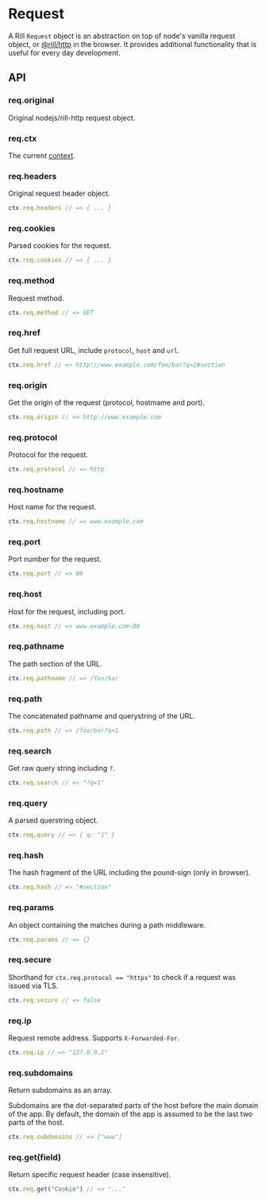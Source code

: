 # Request

  A Rill `Request` object is an abstraction on top of node's vanilla request object, or [@rill/http](https://github.com/rill-js/http) in the browser.
  It provides additional functionality that is useful for every day development.

## API

### req.original

 Original nodejs/rill-http request object.

### req.ctx

 The current [context](https://github.com/rill-js/rill/blob/master/docs/api/context.md).

### req.headers

 Original request header object.

```js
ctx.req.headers // => { ... }
```

### req.cookies

 Parsed cookies for the request.

```js
ctx.req.cookies // => { ... }
```

### req.method

 Request method.

 ```js
ctx.req.method // => GET
```

### req.href

  Get full request URL, include `protocol`, `host` and `url`.

```js
ctx.req.href // => http://www.example.com/foo/bar?q=1#section
```

### req.origin

  Get the origin of the request (protocol, hostmame and port).

```js
ctx.req.origin // => http://www.example.com
```

### req.protocol

 Protocol for the request.

```js
ctx.req.protocol // => http
```

### req.hostname

 Host name for the request.

```js
ctx.req.hostname // => www.example.com
```

### req.port

 Port number for the request.

```js
ctx.req.port // => 80
```

### req.host

 Host for the request, including port.

```js
ctx.req.host // => www.example.com:80
```

### req.pathname

 The path section of the URL.

```js
ctx.req.pathname // => /foo/bar
```

### req.path

 The concatenated pathname and querystring of the URL.

```js
ctx.req.path // => /foo/bar?q=1
```

### req.search

  Get raw query string including `?`.

```js
ctx.req.search // => "?q=1"
```

### req.query

 A parsed querstring object.

 ```js
ctx.req.query // => { q: "1" }
```

### req.hash

 The hash fragment of the URL including the pound-sign (only in browser).

```js
ctx.req.hash // => "#section"
```

### req.params

 An object containing the matches during a path middleware.

```js
ctx.req.params // => {}
```

### req.secure

  Shorthand for `ctx.req.protocol == "https"` to check if a request was
  issued via TLS.

```js
ctx.req.secure // => false
```

### req.ip

  Request remote address. Supports `X-Forwarded-For`.

```js
ctx.req.ip // => "127.0.0.1"
```

### req.subdomains

  Return subdomains as an array.

  Subdomains are the dot-separated parts of the host before the main domain of
  the app. By default, the domain of the app is assumed to be the last two
  parts of the host.

```js
ctx.req.subdomains // => ["www"]
```

### req.get(field)

  Return specific request header (case insensitive).

```js
ctx.req.get("Cookie") // => "..."
```
